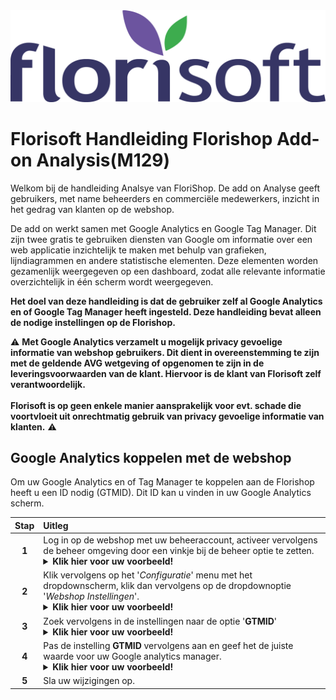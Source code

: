 <img src="../../fslogo.png">

# Florisoft Handleiding Florishop Add-on Analysis(M129)

Welkom bij de handleiding Analsye van FloriShop. De add on Analyse geeft gebruikers, met name beheerders en commerciële medewerkers, inzicht in het gedrag van klanten op de webshop.

De add on werkt samen met Google Analytics en Google Tag Manager. Dit zijn twee gratis te gebruiken diensten van Google om informatie over een web applicatie inzichtelijk te maken met behulp van grafieken, lijndiagrammen en andere statistische elementen. Deze elementen worden gezamenlijk weergegeven op een dashboard, zodat alle relevante informatie overzichtelijk in één scherm wordt weergegeven.

**Het doel van deze handleiding is dat de gebruiker zelf al Google Analytics en of Google Tag Manager heeft ingesteld. Deze handleiding bevat alleen de nodige instellingen op de Florishop.**

:warning: **Met Google Analytics verzamelt u mogelijk privacy gevoelige informatie van webshop gebruikers. Dit dient in overeenstemming te zijn met de geldende AVG wetgeving of opgenomen te zijn in de leveringsvoorwaarden van de klant. Hiervoor is de klant van Florisoft zelf verantwoordelijk. <br><br>Florisoft is op geen enkele manier aansprakelijk voor evt. schade die voortvloeit uit onrechtmatig gebruik van privacy gevoelige informatie van klanten.** :warning:

## Google Analytics koppelen met de webshop

Om uw Google Analytics en of Tag Manager te koppelen aan de Florishop heeft u een ID nodig (GTMID). Dit ID kan u vinden in uw Google Analytics scherm.  

|Stap|Uitleg|
|:-:|:--|
|**1**|Log in op de webshop met uw beheeraccount, activeer vervolgens de beheer omgeving door een vinkje bij de beheer optie te zetten.<details><summary><b>Klik hier voor uw voorbeeld!</b></summary><img src="Handleiding Analysis/media/image50.png"></details>|
|**2**|Klik vervolgens op het '*Configuratie*' menu met het dropdownscherm, klik dan vervolgens op de dropdownoptie '*Webshop Instellingen*'.<details><summary><b>Klik hier voor uw voorbeeld!</b></summary><img src="Handleiding Analysis/media/image50.png"></details>|
|**3**|Zoek vervolgens in de instellingen naar de optie '**GTMID**'<details><summary><b>Klik hier voor uw voorbeeld!</b></summary><img src="Handleiding Analysis/media/image48.png"></details> |
|**4**|Pas de instelling **GTMID** vervolgens aan en geef het de juiste waarde voor uw Google analytics manager. <details><summary><b>Klik hier voor uw voorbeeld!</b></summary><img src="Handleiding Analysis/media/image49.png"></details>|
|**5**|Sla uw wijzigingen op.|

